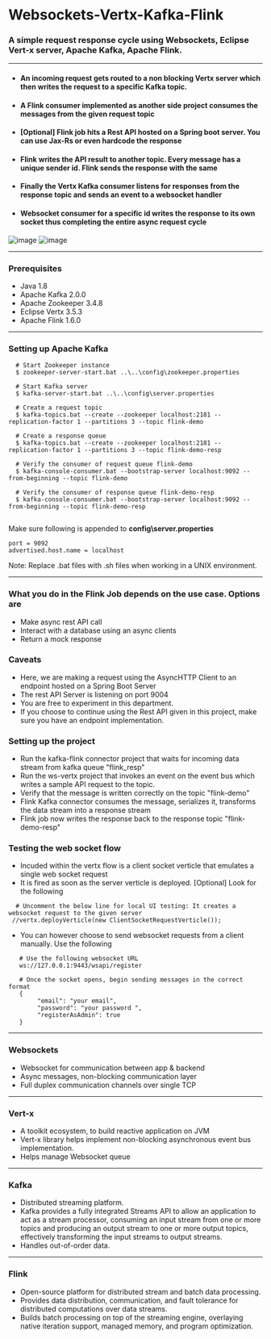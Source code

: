 # Websockets-Vertx-Kafka-Flink
### A simple request response cycle using Websockets, Eclipse Vert-x server, Apache Kafka, Apache Flink. ###
---

* #### An incoming request gets routed to a non blocking Vertx server which then writes the request to a specific Kafka topic. ####
* #### A Flink consumer implemented as another side project consumes the messages from the given request topic ####
* #### [Optional] Flink job hits a Rest API hosted on a Spring boot server. You can use Jax-Rs or even hardcode the response ####
* #### Flink writes the API result to another topic. Every message has a unique sender id. Flink sends the response with the same ####
* #### Finally the Vertx Kafka consumer listens for responses from the response topic and sends an event to a websocket handler  ####
* #### Websocket consumer for a specific id writes the response to its own socket thus completing the entire async request cycle ####


![image](https://user-images.githubusercontent.com/12872673/45586212-78acb580-b910-11e8-9d7a-9a3a85f22419.png)                             ![image](https://user-images.githubusercontent.com/12872673/45586233-ebb62c00-b910-11e8-9fc7-d48a73bcd31d.png)

---
### Prerequisites ###
* Java 1.8
* Apache Kafka 2.0.0
* Apache Zookeeper 3.4.8
* Eclipse Vertx 3.5.3
* Apache Flink 1.6.0
---


### Setting up Apache Kafka ###
```
  # Start Zookeeper instance 
  $ zookeeper-server-start.bat ..\..\config\zookeeper.properties
  
  # Start Kafka server
  $ kafka-server-start.bat ..\..\config\server.properties
  
  # Create a request topic
  $ kafka-topics.bat --create --zookeeper localhost:2181 --replication-factor 1 --partitions 3 --topic flink-demo

  # Create a response queue
  $ kafka-topics.bat --create --zookeeper localhost:2181 --replication-factor 1 --partitions 3 --topic flink-demo-resp
  
  # Verify the consumer of request queue flink-demo
  $ kafka-console-consumer.bat --bootstrap-server localhost:9092 --from-beginning --topic flink-demo

  # Verify the consumer of response queue flink-demo-resp
  $ kafka-console-consumer.bat --bootstrap-server localhost:9092 --from-beginning --topic flink-demo-resp
  
```
 Make sure following is appended to **config\server.properties**
 ```
 port = 9092
 advertised.host.name = localhost 
 ```
 
 Note: Replace .bat files with .sh files when working in a UNIX environment.
 
 ---
 
 ### What you do in the Flink Job depends on the use case. Options are ###
* Make async rest API call
* Interact with a database using an async clients
* Return a mock response

### Caveats ###
* Here, we are making a request using the AsyncHTTP Client to an endpoint hosted on a Spring Boot Server
* The rest API Server is listening on port 9004
* You are free to experiment in this department.
* If you choose to continue using the Rest API given in this project, make sure you have an endpoint implementation.
 
### Setting up the project ###
 * Run the kafka-flink connector project that waits for incoming data stream from kafka queue "flink_resp"
 * Run the ws-vertx project that invokes an event on the event bus which writes a sample API request to the topic.
 * Verify that the message is written correctly on the topic "flink-demo"
 * Flink Kafka connector consumes the message, serializes it, transforms the data stream into a response stream
 * Flink job now writes the response back to the response topic "flink-demo-resp"

### Testing the web socket flow ###
* Incuded within the vertx flow is a client socket verticle that emulates a single web socket request
* It is fired as soon as the server verticle is deployed. [Optional] Look for the following
```
  # Uncomment the below line for local UI testing: It creates a websocket request to the given server
 //vertx.deployVerticle(new ClientSocketRequestVerticle());

```

* You can however choose to send websocket requests from a client manually. Use the following
```
   # Use the following websocket URL
   ws://127.0.0.1:9443/wsapi/register

   # Once the socket opens, begin sending messages in the correct format
   {
	    "email": "your email",
	    "password": "your password ",
	    "registerAsAdmin": true
   }

```

----
### Websockets ###
* Websocket for communication between app & backend
* Async messages, non-blocking communication layer
* Full duplex communication channels over single TCP

---
### Vert-x ###
* A toolkit ecosystem, to build reactive application on JVM
* Vert-x library helps implement non-blocking asynchronous event bus implementation.
* Helps manage Websocket queue

---
### Kafka ###
* Distributed streaming platform.
* Kafka provides a fully integrated Streams API to allow an application to act as a stream processor, consuming an input stream from one or more topics and producing an output stream to one or more output topics, effectively transforming the input streams to output streams.
* Handles out-of-order data.

---
### Flink ###
* Open-source platform for distributed stream and batch data processing.
* Provides data distribution, communication, and fault tolerance for distributed computations over data streams. 
* Builds batch processing on top of the streaming engine, overlaying native iteration support, managed memory, and program optimization.
